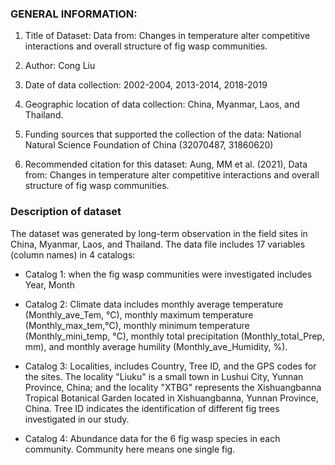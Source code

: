 ### GENERAL INFORMATION:

1. Title of Dataset: Data from: Changes in temperature alter competitive interactions and overall structure of fig wasp communities.

2. Author: Cong Liu

3. Date of data collection: 2002-2004, 2013-2014, 2018-2019

4. Geographic location of data collection: China, Myanmar, Laos, and Thailand.

5. Funding sources that supported the collection of the data: National Natural Science Foundation of China (32070487, 31860620)

6. Recommended citation for this dataset: Aung, MM et al. (2021), Data from: Changes in temperature alter competitive interactions and overall structure of fig wasp communities.


### Description of dataset
The dataset was generated by long-term observation in the field sites in China, Myanmar, Laos, and Thailand. The data file includes 17 variables (column names) in 4 catalogs:

- Catalog 1: when the fig wasp communities were investigated includes Year, Month

- Catalog 2: Climate data includes monthly average temperature (Monthly_ave_Tem, °C), monthly maximum temperature (Monthly_max_tem,°C), monthly minimum temperature (Monthly_mini_temp, °C), monthly total precipitation (Monthly_total_Prep, mm), and monthly average humility (Monthly_ave_Humidity, %).

- Catalog 3: Localities, includes Country, Tree ID, and the GPS codes for the sites. The locality "Liuku" is a small town in Lushui City, Yunnan Province, China; and the locality "XTBG" represents the Xishuangbanna Tropical Botanical Garden located in Xishuangbanna, Yunnan Province, China. Tree ID indicates the identification of different fig trees investigated in our study.

- Catalog 4: Abundance data for the 6 fig wasp species in each community. Community here means one single fig. 
